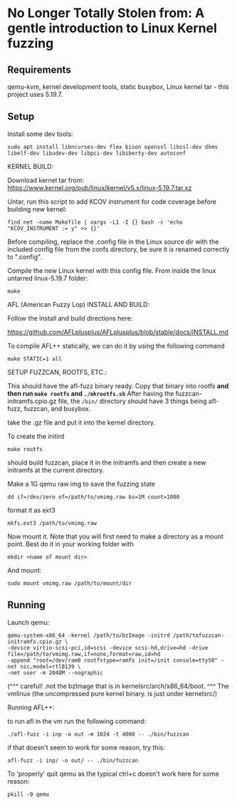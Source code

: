 No Longer Totally Stolen from: A gentle introduction to Linux Kernel fuzzing
=============================================

Requirements
-------------
qemu-kvm, kernel development tools, static busybox, Linux kernel tar - this project uses 5.19.7.


Setup
--------------

Install some dev tools:

	sudo apt install libncurses-dev flex bison openssl libssl-dev dkms libelf-dev libudev-dev libpci-dev libiberty-dev autoconf
	
KERNEL BUILD: 

Download kernel tar from: https://www.kernel.org/pub/linux/kernel/v5.x/linux-5.19.7.tar.xz

Untar, run this script to add KCOV instrument for code coverage before building new kernel:

	find net -name Makefile | xargs -L1 -I {} bash -c 'echo "KCOV_INSTRUMENT := y" >> {}'

Before compiling, replace the .config file in the Linux source dir with the included config
file from the confs directory, be sure it is renamed correctly to ".config".
 
Compile the new Linux kernel with this config file. From inside the linux untarred linux-5.19.7 folder:

	make

AFL (American Fuzzy Lop) INSTALL AND BUILD:

Follow the install and build directions here:

https://github.com/AFLplusplus/AFLplusplus/blob/stable/docs/INSTALL.md

To compile AFL++ statically, we can do it by using the following command
	
	make STATIC=1 all

SETUP FUZZCAN, ROOTFS, ETC.:

This should have the afl-fuzz binary ready. Copy that binary into rootfs **and then run `make rootfs` and `./mkrootfs.sh`**
After having the fuzzcan-initramfs.cpio.gz file, the `/bin/` directory should have 3 things being afl-fuzz, fuzzcan, and busybox.

take the .gz file and put it into the kernel directory.

To create the initird

	make rootfs

should build fuzzcan, place it in the initramfs and 
then create a new initramfs at the current directory.

Make a 1G qemu raw img to save the fuzzing state

	dd if=/dev/zero of=/path/to/vmimg.raw bs=1M count=1000 

format it as ext3

	mkfs.ext3 /path/to/vmimg.raw
	
Now mount it. Note that you will first need to make a directory as a mount point. Best do it in your working folder with
	
	mkdir <name of mount dir>

And mount:
	
	sudo mount vmimg.raw /path/to/mount/dir


Running
---------------

Launch qemu:

	qemu-system-x86_64 -kernel /path/to/bzImage -initrd /path/tofuzzcan-initramfs.cpio.gz \ 
	-device virtio-scsi-pci,id=scsi -device scsi-hd,drive=hd -drive file=/path/to/vmimg.raw,if=none,format=raw,id=hd
	-append "root=/dev/ram0 rootfstype=ramfs init=/init console=ttyS0" -net nic,model=rtl8139 \
 	-net user -m 2048M --nographic
(^^^ careful! .not the bzImage that is in kernelsrc/arch/x86_64/boot. ^^^
The vmlinux (the uncompressed pure kernel binary. is just under kernelsrc/)


Running AFL++:

to run afl in the vm run the following command:

	./afl-fuzz -i inp -o out -m 1024 -t 4000 -- ./bin/fuzzcan 


if that doesn't seem to work for some reason, try this:

	afl-fuzz -i inp/ -o out/ -- ./bin/fuzzcan


To 'properly' quit qemu as the typical ctrl+c doesn't work here for some reason:

	pkill -9 qemu



	

